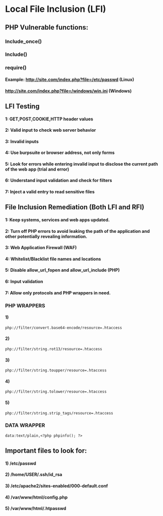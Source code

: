 # Local File Inclusion (LFI)

## PHP Vulnerable functions:

### Include_once()

### Include()

### require()

#### Example: http://site.com/index.php?file=/etc/passwd (Linux)

#### http://site.com/index.php?file=/windows/win.ini (Windows)

## LFI Testing

#### 1: GET,POST,COOKIE,HTTP header values

#### 2: Valid input to check web server behavior

#### 3: Invalid inputs

#### 4: Use burpsuite or browser address, not only forms

#### 5: Look for errors while entering invalid input to disclose the current path of the web app (trial and error)

#### 6: Understand input validation and check for filters

#### 7: Inject a valid entry to read sensitive files

## File Inclusion Remediation (Both LFI and RFI)

#### 1: Keep systems, services and web apps updated.

#### 2: Turn off PHP errors to avoid leaking the path of the application and other potentially revealing information.

#### 3: Web Application Firewall (WAF)

#### 4: Whitelist/Blacklist file names and locations

#### 5: Disable allow_url_fopen and allow_url_include (PHP)

#### 6: Input validation

#### 7: Allow only protocols and PHP wrappers in need.

### PHP WRAPPERS

#### 1) 

    php://filter/convert.base64-encode/resource=.htaccess

#### 2) 

    php://filter/string.rot13/resource=.htaccess

#### 3) 

    php://filter/string.toupper/resource=.htaccess

#### 4) 

    php://filter/string.tolower/resource=.htaccess

#### 5) 

    php://filter/string.strip_tags/resource=.htaccess

### DATA WRAPPER 

    data:text/plain,<?php phpinfo(); ?>

## Important files to look for:

#### 1) /etc/passwd

#### 2) /home/USER/.ssh/id_rsa

#### 3) /etc/apache2/sites-enabled/000-default.conf

#### 4) /var/www/html/config.php

#### 5) /var/www/html/.htpasswd

